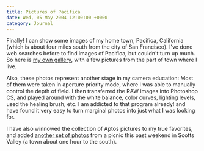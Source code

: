 ```yaml
---
title: Pictures of Pacifica
date: Wed, 05 May 2004 12:00:00 +0000
category: Journal
---
```


Finally! I can show some images of my home town, Pacifica, California
(which is about four miles south from the city of San Francisco).  I've
done web searches before to find images of Pacifica, but couldn't turn
up much.  So here is [my own gallery](gallery/California/Pacifica/index.html), with a few pictures from the part
of town where I live.

Also, these photos represent another stage in my camera education: Most
of them were taken in aperture priority mode, where I was able to
manually control the depth of field.  I then transferred the RAW images
into Photoshop CS, and played around with the white balance, color
curves, lighting levels, used the healing brush, etc.  I am addicted to
that program already! and have found it very easy to turn marginal
photos into just what I was looking for.

I have also winnowed the collection of Aptos pictures to my true
favorites, and added [another set of photos](gallery/California/Scotts%20Valley/index.html) from a picnic this past
weekend in Scotts Valley (a town about one hour to the south).


